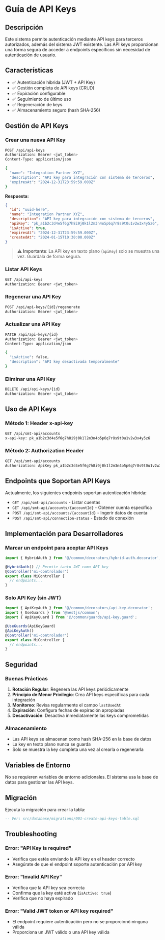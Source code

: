 # Guía de API Keys

## Descripción

Este sistema permite autenticación mediante API keys para terceros autorizados, además del sistema JWT existente. Las API keys proporcionan una forma segura de acceder a endpoints específicos sin necesidad de autenticación de usuario.

## Características

- ✅ Autenticación híbrida (JWT + API Key)
- ✅ Gestión completa de API keys (CRUD)
- ✅ Expiración configurable
- ✅ Seguimiento de último uso
- ✅ Regeneración de keys
- ✅ Almacenamiento seguro (hash SHA-256)

## Gestión de API Keys

### Crear una nueva API Key

```bash
POST /api/api-keys
Authorization: Bearer <jwt_token>
Content-Type: application/json

{
  "name": "Integration Partner XYZ",
  "description": "API key para integración con sistema de terceros",
  "expiresAt": "2024-12-31T23:59:59.000Z"
}
```

**Respuesta:**
```json
{
  "id": "uuid-here",
  "name": "Integration Partner XYZ",
  "description": "API key para integración con sistema de terceros",
  "apiKey": "pk_a1b2c3d4e5f6g7h8i9j0k1l2m3n4o5p6q7r8s9t0u1v2w3x4y5z6",
  "isActive": true,
  "expiresAt": "2024-12-31T23:59:59.000Z",
  "createdAt": "2024-01-15T10:30:00.000Z"
}
```

> ⚠️ **Importante**: La API key en texto plano (`apiKey`) solo se muestra una vez. Guárdala de forma segura.

### Listar API Keys

```bash
GET /api/api-keys
Authorization: Bearer <jwt_token>
```

### Regenerar una API Key

```bash
POST /api/api-keys/{id}/regenerate
Authorization: Bearer <jwt_token>
```

### Actualizar una API Key

```bash
PATCH /api/api-keys/{id}
Authorization: Bearer <jwt_token>
Content-Type: application/json

{
  "isActive": false,
  "description": "API key desactivada temporalmente"
}
```

### Eliminar una API Key

```bash
DELETE /api/api-keys/{id}
Authorization: Bearer <jwt_token>
```

## Uso de API Keys

### Método 1: Header x-api-key

```bash
GET /api/smt-api/accounts
x-api-key: pk_a1b2c3d4e5f6g7h8i9j0k1l2m3n4o5p6q7r8s9t0u1v2w3x4y5z6
```

### Método 2: Authorization Header

```bash
GET /api/smt-api/accounts
Authorization: ApiKey pk_a1b2c3d4e5f6g7h8i9j0k1l2m3n4o5p6q7r8s9t0u1v2w3x4y5z6
```

## Endpoints que Soportan API Keys

Actualmente, los siguientes endpoints soportan autenticación híbrida:

- `GET /api/smt-api/accounts` - Listar cuentas
- `GET /api/smt-api/accounts/{accountId}` - Obtener cuenta específica
- `POST /api/smt-api/accounts/{accountId}` - Ingerir datos de cuenta
- `POST /api/smt-api/connection-status` - Estado de conexión

## Implementación para Desarrolladores

### Marcar un endpoint para aceptar API Keys

```typescript
import { HybridAuth } from '@/common/decorators/hybrid-auth.decorator';

@HybridAuth() // Permite tanto JWT como API key
@Controller('mi-controlador')
export class MiController {
  // endpoints...
}
```

### Solo API Key (sin JWT)

```typescript
import { ApiKeyAuth } from '@/common/decorators/api-key.decorator';
import { UseGuards } from '@nestjs/common';
import { ApiKeyGuard } from '@/common/guards/api-key.guard';

@UseGuards(ApiKeyGuard)
@ApiKeyAuth()
@Controller('mi-controlador')
export class MiController {
  // endpoints...
}
```

## Seguridad

### Buenas Prácticas

1. **Rotación Regular**: Regenera las API keys periódicamente
2. **Principio de Menor Privilegio**: Crea API keys específicas para cada integración
3. **Monitoreo**: Revisa regularmente el campo `lastUsedAt`
4. **Expiración**: Configura fechas de expiración apropiadas
5. **Desactivación**: Desactiva inmediatamente las keys comprometidas

### Almacenamiento

- Las API keys se almacenan como hash SHA-256 en la base de datos
- La key en texto plano nunca se guarda
- Solo se muestra la key completa una vez al crearla o regenerarla

## Variables de Entorno

No se requieren variables de entorno adicionales. El sistema usa la base de datos para gestionar las API keys.

## Migración

Ejecuta la migración para crear la tabla:

```sql
-- Ver: src/database/migrations/001-create-api-keys-table.sql
```

## Troubleshooting

### Error: "API Key is required"
- Verifica que estés enviando la API key en el header correcto
- Asegúrate de que el endpoint soporte autenticación por API key

### Error: "Invalid API Key"
- Verifica que la API key sea correcta
- Confirma que la key esté activa (`isActive: true`)
- Verifica que no haya expirado

### Error: "Valid JWT token or API key required"
- El endpoint requiere autenticación pero no se proporcionó ninguna válida
- Proporciona un JWT válido o una API key válida